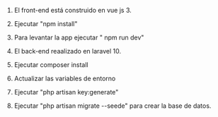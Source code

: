 1. El front-end está construido en vue js 3.
2. Ejecutar "npm install"
3. Para levantar la app ejecutar " npm run dev"

4. El back-end reaalizado en laravel 10.
5. Ejecutar composer install
6. Actualizar las variables de entorno
7. Ejecutar "php artisan key:generate"
8. Ejecutar "php artisan migrate --seede" para crear la base de datos.
